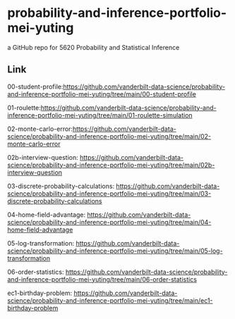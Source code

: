 # probability-and-inference-portfolio-mei-yuting
a GitHub repo for 5620 Probability and Statistical Inference

## Link
00-student-profile:https://github.com/vanderbilt-data-science/probability-and-inference-portfolio-mei-yuting/tree/main/00-student-profile

01-roulette:https://github.com/vanderbilt-data-science/probability-and-inference-portfolio-mei-yuting/tree/main/01-roulette-simulation

02-monte-carlo-error:https://github.com/vanderbilt-data-science/probability-and-inference-portfolio-mei-yuting/tree/main/02-monte-carlo-error

02b-interview-question: https://github.com/vanderbilt-data-science/probability-and-inference-portfolio-mei-yuting/tree/main/02b-interview-question

03-discrete-probability-calculations: https://github.com/vanderbilt-data-science/probability-and-inference-portfolio-mei-yuting/tree/main/03-discrete-probability-calculations

04-home-field-advantage: https://github.com/vanderbilt-data-science/probability-and-inference-portfolio-mei-yuting/tree/main/04-home-field-advantage

05-log-transformation: https://github.com/vanderbilt-data-science/probability-and-inference-portfolio-mei-yuting/tree/main/05-log-transformation

06-order-statistics: https://github.com/vanderbilt-data-science/probability-and-inference-portfolio-mei-yuting/tree/main/06-order-statistics

ec1-birthday-problem: https://github.com/vanderbilt-data-science/probability-and-inference-portfolio-mei-yuting/tree/main/ec1-birthday-problem
